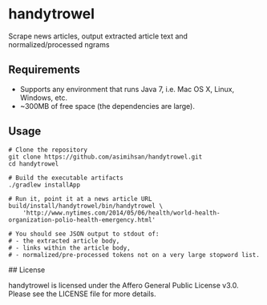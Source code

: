 # handytrowel

Scrape news articles, output extracted article text and normalized/processed
ngrams

## Requirements

-   Supports any environment that runs Java 7, i.e. Mac OS X, Linux, Windows,
    etc.
-   ~300MB of free space (the dependencies are large).

## Usage

```
# Clone the repository
git clone https://github.com/asimihsan/handytrowel.git
cd handytrowel

# Build the executable artifacts
./gradlew installApp

# Run it, point it at a news article URL
build/install/handytrowel/bin/handytrowel \
    'http://www.nytimes.com/2014/05/06/health/world-health-organization-polio-health-emergency.html'

# You should see JSON output to stdout of:
# - the extracted article body, 
# - links within the article body,
# - normalized/pre-processed tokens not on a very large stopword list.
```

## License

handytrowel is licensed under the Affero General Public License v3.0. Please
see the LICENSE file for more details.
